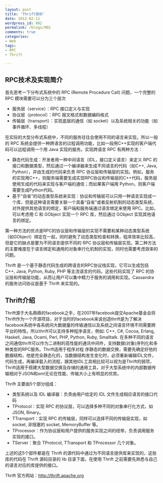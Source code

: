 ```yaml
---
layout: post
title: 'Thrift简析'
date: 2012-02-12
wordpress_id: 902
permalink: /blogs/902
comments: true
categories:
- Web
tags:
- RPC
- Thrift

---
```

## RPC技术及实现简介
首先思考一下分布式系统中的 RPC (Remote Procedure Call) 问题，一个完整的 RPC 模块需要可以分为三个层次
<ul>
	<li>服务层（service）：RPC 接口定义与实现</li>
	<li>协议层（protocol）：RPC 报文格式和数据编码格式</li>
	<li>传输层（transport）：实现底层的通信（如 socket）以及系统相关的功能（如事件循环、多线程）</li>
</ul>
在实际的大型分布式系统中，不同的服务往往会使用不同的语言来实现，所以一般的 RPC 系统会提供一种跨语言的过程调用功能，比如一段用C++实现的客户端代码可以远程调用一个用 Java 实现的服务。实现跨语言 RPC 有两种方法：
<ul>
	<li>静态代码生成：开发者用一种中间语言（IDL，接口定义语言）来定义 RPC 的接口和数据类型，然后通过一个编译器来生成不同语言的代码（如C++, Java, Python），并由生成的代码来负责 RPC 协议层和传输层的实现。例如，服务的实现用C++，则服务端需要生成实现RPC协议和传输层的C++代码，服务层使用生成的代码来实现与客户端的通信；而如果客户端用 Python，则客户端需要生成Python代码。</li>
	<li>基于“自省”的动态类型系统来实现：协议和传输层可以只用一种语言实现成一个库，但是这种语言需要关联一个具备“自省”或者反射机制的动态类型系统，对外提供其他语言的绑定，客户端和服务端通过语言绑定来使用 RPC。比如，可以考虑用 C 和 GObject 实现一个 RPC 库，然后通过 GObject 实现其他语言的绑定。</li>
</ul>
第一种方法的优点是RPC的协议层和传输层的实现不需要和某种动态类型系统（如GObject）绑定在一起，同时避免了动态类型检查和转换，程序效率比较高，但是它的缺点是要为不同语言提供不同的 RPC 协议层和传输层实现。第二种方法的主要难度在于语言绑定和通用的对象串行化机制的实现，同时也需要考虑效率的问题。

Thrift 是一个基于静态代码生成的跨语言的RPC协议栈实现，它可以生成包括C++, Java, Python, Ruby, PHP 等主流语言的代码，这些代码实现了 RPC 的协议层和传输层功能，从而让用户可以集中精力于服务的调用和实现。Cassandra 的服务访问协议是基于 Thrift 来实现的。
## Thrift介绍
Thrift源于大名鼎鼎的facebook之手，在2007年facebook提交Apache基金会将Thrift作为一个开源项目，对于当时的facebook来说创造thrift是为了解决facebook系统中各系统间大数据量的传输通信以及系统之间语言环境不同需要跨平台的特性。所以thrift可以支持多种程序语言，例如: C++, C#, Cocoa, Erlang, Haskell, Java, Ocami, Perl, PHP, Python, Ruby, Smalltalk. 在多种不同的语言之间通信thrift可以作为二进制的高性能的通讯中间件，支持数据(对象)序列化和多种类型的RPC服务。Thrift适用于程序对程 序静态的数据交换，需要先确定好他的数据结构，他是完全静态化的，当数据结构发生变化时，必须重新编辑IDL文件，代码生成，再编译载入的流程，跟其他IDL工具相比较可以视为是Thrift的弱项，Thrift适用于搭建大型数据交换及存储的通用工具，对于大型系统中的内部数据传输相对于JSON和xml无论在性能、传输大小上有明显的优势。

Thrift 主要由5个部分组成：
<ul>
	<li>类型系统以及 IDL 编译器：负责由用户给定的 IDL 文件生成相应语言的接口代码</li>
	<li>TProtocol：实现 RPC 的协议层，可以选择多种不同的对象串行化方式，如 JSON, Binary。</li>
	<li>TTransport：实现 RPC 的传输层，同样可以选择不同的传输层实现，如socket, 非阻塞的 socket, MemoryBuffer 等。</li>
	<li>TProcessor：作为协议层和用户提供的服务实现之间的纽带，负责调用服务实现的接口。</li>
	<li>TServer：聚合 TProtocol, TTransport 和 TProcessor 几个对象。</li>
</ul>
上述的这5个部件都是在 Thrift 的源代码中通过为不同语言提供库来实现的，这些库的代码在 Thrift 源码目录的 lib 目录下面，在使用 Thrift 之前需要先熟悉与自己的语言对应的库提供的接口。

Thrift 官方网站：http://thrift.apache.org

